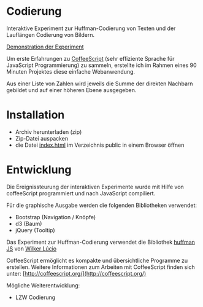 Codierung
=========

Interaktive Experiment zur Huffman-Codierung von Texten und 
der Lauflängen Codierung von Bildern.

[Demonstration der Experiment](http://mgje.github.com/ZahlenMauer/)

Um erste Erfahrungen zu [CoffeeScript](http://coffeescript.org/) (sehr 
effiziente Sprache für JavaScript Programmierung) zu sammeln, erstellte 
ich im Rahmen eines 90 Minuten Projektes diese einfache Webanwendung. 

Aus einer Liste von Zahlen wird jeweils die Summe der direkten
Nachbarn gebildet und auf einer höheren Ebene ausgegeben.

Installation
============
- Archiv herunterladen (zip)
- Zip-Datei auspacken
- die Datei [index.html](public/index.html) im Verzeichnis public 
in einem Browser öffnen

Entwicklung
===========
Die Ereignissteurung der interaktiven Experimente wurde mit Hilfe von coffeeScript programmiert und nach JavaScript
compiliert.

Für die graphische Ausgabe werden die folgenden Bibliotheken verwendet:
- Bootstrap (Navigation / Knöpfe)
- d3 (Baum)
- jQuery (Tooltip)

Das Experiment zur Huffman-Codierung verwendet die Bibliothek [huffman JS](https://github.com/wilkerlucio/huffman_js)
von [Wilker Lúcio](https://github.com/wilkerlucio)

CoffeeScript ermöglicht es kompakte und übersichtliche Programme zu erstellen.
Weitere Informationen zum Arbeiten mit CoffeeScript finden sich unter:
[http://coffeescript.org/](http://coffeescript.org/)

Mögliche Weiterentwicklung:

- LZW Codierung

